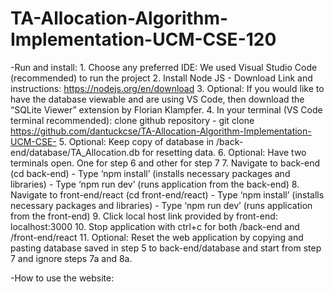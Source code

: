 # TA-Allocation-Algorithm-Implementation-UCM-CSE-120

-Run and install:
    1. Choose any preferred IDE: We used Visual Studio Code (recommended) to run the project
    2. Install Node JS
       - Download Link and instructions: https://nodejs.org/en/download
    3. Optional: If you would like to have the database viewable and are using VS Code, then download the “SQLite Viewer”            extension by Florian Klampfer.
    4. In your terminal (VS Code terminal recommended): clone github repository
       - git clone https://github.com/dantuckcse/TA-Allocation-Algorithm-Implementation-UCM-CSE-
    5. Optional: Keep copy of database in /back-end/database/TA_Allocation.db for resetting data.
    6. Optional: Have two terminals open. One for step 6 and other for step 7
    7. Navigate to back-end (cd back-end)
       - Type ‘npm install’ (installs necessary packages and libraries)
       - Type ‘npm run dev’ (runs application from the back-end)
    8. Navigate to front-end/react (cd front-end/react)
        - Type ‘npm install’ (installs necessary packages and libraries)
        - Type ‘npm run dev’ (runs application from the front-end)
    9. Click local host link provided by front-end: localhost:3000
   10. Stop application with ctrl+c for both /back-end and /front-end/react
   11. Optional: Reset the web application by copying and pasting database saved in step 5 to back-end/database and start from        step 7 and ignore steps 7a and 8a.
 
 
-How to use the website:  


